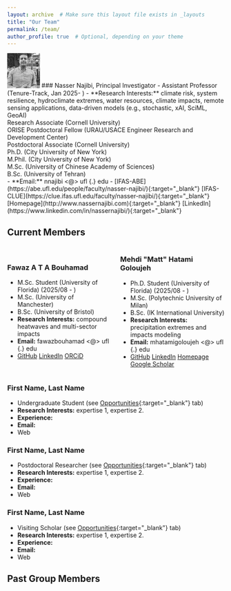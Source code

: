 ```yaml
---
layout: archive  # Make sure this layout file exists in _layouts
title: "Our Team"
permalink: /team/
author_profile: true  # Optional, depending on your theme
---
```


<img src="https://raw.githubusercontent.com/nassernajibi/lab/master/images/nassernajibi_photo.png" width="15%" alt="Nasser photo" />
### Nasser Najibi, Principal Investigator
- Assistant Professor (Tenure-Track, Jan 2025- )
- **Research Interests:** climate risk, system resilience, hydroclimate extremes, water resources, climate impacts, remote sensing applications, data-driven models (e.g., stochastic, xAI, SciML, GeoAI)<br/>
Research Associate (Cornell University)<br/>
ORISE Postdoctoral Fellow (URAU/USACE Engineer Research and Development Center)<br/>
Postdoctoral Associate (Cornell University)<br/>
Ph.D. (City University of New York)<br/>
M.Phil. (City University of New York)<br/>
M.Sc. (University of Chinese Academy of Sciences)<br/>
B.Sc. (University of Tehran)<br/>
- **Email:** nnajibi <@> ufl {.} edu
- [IFAS-ABE](https://abe.ufl.edu/people/faculty/nasser-najibi/){:target="_blank"} [IFAS-CLUE](https://clue.ifas.ufl.edu/faculty/nasser-najibi/){:target="_blank"} [Homepage](http://www.nassernajibi.com){:target="_blank"} [LinkedIn](https://www.linkedin.com/in/nassernajibi/){:target="_blank"} 

## Current Members
<div style="display: flex; align-items: center; gap: 20px;">
  <!-- Left column: text -->
  <div style="flex: 1; max-width: 70%; text-align: left;">
    <h3>Fawaz A T A Bouhamad</h3>
    <ul>
      <li>M.Sc. Student (University of Florida) (2025/08 - )</li>
      <li>M.Sc. (University of Manchester)</li>
      <li>B.Sc. (University of Bristol)</li>
      <li><strong>Research Interests:</strong> compound heatwaves and multi-sector impacts </li>
      <li><strong>Email:</strong> 
        fawazbouhamad <@> ufl {.} edu</li>
      <li><a href="https://github.com/fawazbouhamad" target="_blank">GitHub</a>  
        <a href="https://www.linkedin.com/in/fawazbouhamad/" target="_blank">LinkedIn</a>  
        <a href="https://orcid.org/0009-0009-4138-6126" target="_blank">ORCiD</a>
      </li>
    </ul>
  </div>
  
  <!-- Left column: text -->
  <div style="flex: 1; max-width: 70%; text-align: left;">
    <h3>Mehdi "Matt" Hatami Goloujeh</h3>
    <ul>
      <li>Ph.D. Student (University of Florida) (2025/08 - )</li>
      <li>M.Sc. (Polytechnic University of Milan)</li>
      <li>B.Sc. (IK International University)</li>
      <li><strong>Research Interests:</strong> precipitation extremes and impacts modeling </li>
      <li><strong>Email:</strong> 
        mhatamigoloujeh <@> ufl {.} edu</li>
      <li><a href="https://github.com/HatamiMatt" target="_blank">GitHub</a>
        <a href="https://www.linkedin.com/in/hatamimatt/" target="_blank">LinkedIn</a>
        <a href="https://hatamimatt.github.io" target="_blank">Homepage</a>  		
        <a href="https://scholar.google.com/citations?user=N0m5rRUAAAAJ&hl" target="_blank">Google Scholar</a>  
      </li>
    </ul>
  </div>

  
</div>


### First Name, Last Name
- Undergraduate Student (see [Opportunities](https://nassernajibi.github.io/lab/opportunities/){:target="_blank"} tab)
- **Research Interests:** expertise 1, expertise 2.
- **Experience:** 
- **Email:**
- Web

### First Name, Last Name
- Postdoctoral Researcher (see [Opportunities](https://nassernajibi.github.io/lab/opportunities/){:target="_blank"} tab)
- **Research Interests:** expertise 1, expertise 2.
- **Experience:** 
- **Email:**
- Web

### First Name, Last Name
- Visiting Scholar (see [Opportunities](https://nassernajibi.github.io/lab/opportunities/){:target="_blank"} tab)
- **Research Interests:** expertise 1, expertise 2.
- **Experience:** 
- **Email:**
- Web

## Past Group Members
